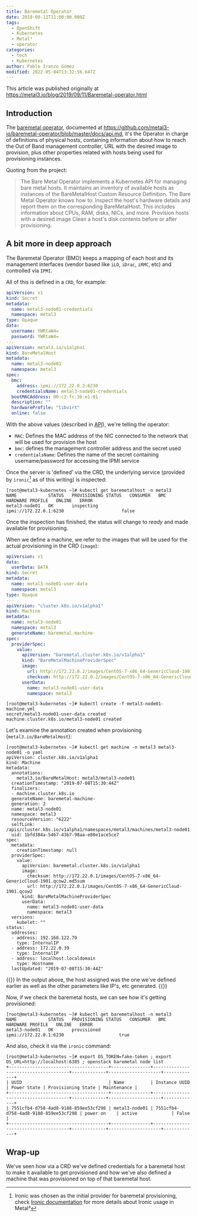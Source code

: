 ```yaml
---
title: Baremetal Operator
date: 2019-09-11T11:00:00.000Z
tags:
  - OpenShift
  - Kubernetes
  - Metal³
  - operator
categories:
  - tech
  - Kubernetes
author: Pablo Iranzo Gómez
modified: 2022-05-04T13:32:56.647Z
---
```


This article was published originally at <https://metal3.io/blog/2019/09/11/Baremetal-operator.html>

## Introduction

The [baremetal operator](https://github.com/metal3-io/baremetal-operator/), documented at <https://github.com/metal3-io/baremetal-operator/blob/master/docs/api.md>, it's the Operator in charge of definitions of physical hosts, containing information about how to reach the Out of Band management controller, URL with the desired image to provision, plus other properties related with hosts being used for provisioning instances.

Quoting from the project:

> The Bare Metal Operator implements a Kubernetes API for managing bare metal hosts. It maintains an inventory of available hosts as instances of the BareMetalHost Custom Resource Definition. The Bare Metal Operator knows how to:
> Inspect the host's hardware details and report them on the corresponding BareMetalHost. This includes information about CPUs, RAM, disks, NICs, and more.
> Provision hosts with a desired image
> Clean a host's disk contents before or after provisioning.

## A bit more in deep approach

The Baremetal Operator (BMO) keeps a mapping of each host and its management interfaces (vendor based like `iLO`, `iDrac`, `iRMC`, etc) and controlled via `IPMI`.

All of this is defined in a `CRD`, for example:

```yaml
apiVersion: v1
kind: Secret
metadata:
  name: metal3-node01-credentials
  namespace: metal3
type: Opaque
data:
  username: YWRtaW4=
  password: YWRtaW4=
---
apiVersion: metal3.io/v1alpha1
kind: BareMetalHost
metadata:
  name: metal3-node01
  namespace: metal3
spec:
  bmc:
    address: ipmi://172.22.0.2:6230
    credentialsName: metal3-node01-credentials
  bootMACAddress: 00:c2:fc:3b:e1:01
  description: ""
  hardwareProfile: "libvirt"
  online: false
```

With the above values (described in [API](https://github.com/metal3-io/baremetal-operator/blob/master/docs/api.md)), we're telling the operator:

- `MAC`: Defines the MAC address of the NIC connected to the network that will be used for provision the host
- `bmc`: defines the management controller address and the secret used
- `credentialsName`: Defines the name of the secret containing username/password for accessing the IPMI service

Once the server is 'defined' via the CRD, the underlying service (provided by `ironic`[^1] as of this writing) is inspected:

[^1]: Ironic was chosen as the initial provider for baremetal provisioning, check [Ironic documentation](https://github.com/metal3-io/metal3-docs/blob/master/design/use-ironic.md) for more details about Ironic usage in Metal³

```console
[root@metal3-kubernetes ~]# kubectl get baremetalhost -n metal3
NAME            STATUS   PROVISIONING STATUS   CONSUMER   BMC                      HARDWARE PROFILE   ONLINE   ERROR
metal3-node01   OK       inspecting                       ipmi://172.22.0.1:6230                      false
```

Once the inspection has finished, the status will change to _ready_ and made available for provisioning.

When we define a machine, we refer to the images that will be used for the actual provisioning in the CRD (`image`):

```yaml
apiVersion: v1
data:
  userData: DATA
kind: Secret
metadata:
  name: metal3-node01-user-data
  namespace: metal3
type: Opaque
---
apiVersion: "cluster.k8s.io/v1alpha1"
kind: Machine
metadata:
  name: metal3-node01
  namespace: metal3
  generateName: baremetal-machine-
spec:
  providerSpec:
    value:
      apiVersion: "baremetal.cluster.k8s.io/v1alpha1"
      kind: "BareMetalMachineProviderSpec"
      image:
        url: http://172.22.0.2/images/CentOS-7-x86_64-GenericCloud-1901.qcow2
        checksum: http://172.22.0.2/images/CentOS-7-x86_64-GenericCloud-1901.qcow2.md5sum
      userData:
        name: metal3-node01-user-data
        namespace: metal3
```

```console
[root@metal3-kubernetes ~]# kubectl create -f metal3-node01-machine.yml
secret/metal3-node01-user-data created
machine.cluster.k8s.io/metal3-node01 created
```

Let's examine the annotation created when provisioning (`metal3.io/BareMetalHost`):

```console
[root@metal3-kubernetes ~]# kubectl get machine -n metal3 metal3-node01 -o yaml
apiVersion: cluster.k8s.io/v1alpha1
kind: Machine
metadata:
  annotations:
    metal3.io/BareMetalHost: metal3/metal3-node01
  creationTimestamp: "2019-07-08T15:30:44Z"
  finalizers:
  - machine.cluster.k8s.io
  generateName: baremetal-machine-
  generation: 2
  name: metal3-node01
  namespace: metal3
  resourceVersion: "6222"
  selfLink: /apis/cluster.k8s.io/v1alpha1/namespaces/metal3/machines/metal3-node01
  uid: 1bfd384a-5467-43b7-98aa-e80e1ace5ce7
spec:
  metadata:
    creationTimestamp: null
  providerSpec:
    value:
      apiVersion: baremetal.cluster.k8s.io/v1alpha1
      image:
        checksum: http://172.22.0.1/images/CentOS-7-x86_64-GenericCloud-1901.qcow2.md5sum
        url: http://172.22.0.1/images/CentOS-7-x86_64-GenericCloud-1901.qcow2
      kind: BareMetalMachineProviderSpec
      userData:
        name: metal3-node01-user-data
        namespace: metal3
  versions:
    kubelet: ""
status:
  addresses:
  - address: 192.168.122.79
    type: InternalIP
  - address: 172.22.0.39
    type: InternalIP
  - address: localhost.localdomain
    type: Hostname
  lastUpdated: "2019-07-08T15:30:44Z"
```

{{<tip >}}
In the output above, the host assigned was the one we've defined earlier as well as the other parameters like IP's, etc generated.
{{</tip>}}

Now, if we check the baremetal hosts, we can see how it's getting provisioned:

```console
[root@metal3-kubernetes ~]# kubectl get baremetalhost -n metal3
NAME            STATUS   PROVISIONING STATUS   CONSUMER   BMC                      HARDWARE PROFILE   ONLINE   ERROR
metal3-node01   OK       provisioned                       ipmi://172.22.0.1:6230                     true
```

And also, check it via the `ironic` command:

```console
[root@metal3-kubernetes ~]# export OS_TOKEN=fake-token ; export OS_URL=http://localhost:6385 ; openstack baremetal node list
+--------------------------------------+---------------+--------------------------------------+-------------+--------------------+-------------+
| UUID                                 | Name          | Instance UUID                        | Power State | Provisioning State | Maintenance |
+--------------------------------------+---------------+--------------------------------------+-------------+--------------------+-------------+
| 7551cfb4-d758-4ad8-9188-859ee53cf298 | metal3-node01 | 7551cfb4-d758-4ad8-9188-859ee53cf298 | power on    | active             | False       |
+--------------------------------------+---------------+--------------------------------------+-------------+--------------------+-------------+
```

## Wrap-up

We've seen how via a CRD we've defined credentials for a baremetal host to make it available to get provisioned and how we've also defined a machine that was provisioned on top of that baremetal host.
